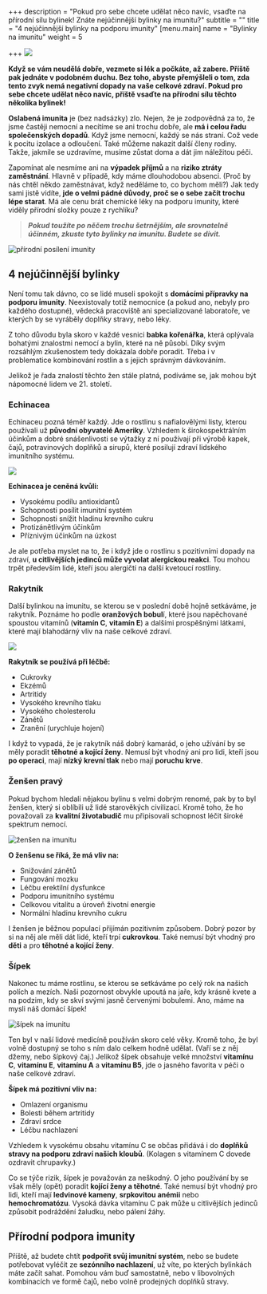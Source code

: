 +++
description = "Pokud pro sebe chcete udělat něco navíc, vsaďte na přírodní sílu bylinek! Znáte nejúčinnější bylinky na imunitu?"
subtitle = ""
title = "4 nejúčinnější bylinky na podporu imunity"
[menu.main]
name = "Bylinky na imunitu"
weight = 5

+++
![](/images/bylinky-na-imunitu.jpg)

**Když se vám neudělá dobře, vezmete si lék a počkáte, až zabere. Příště pak jednáte v podobném duchu. Bez toho, abyste přemýšleli o tom, zda tento zvyk nemá negativní dopady na vaše celkové zdraví. Pokud pro sebe chcete udělat něco navíc, příště vsaďte na přírodní sílu těchto několika bylinek!**

**Oslabená imunita** je (bez nadsázky) zlo. Nejen, že je zodpovědná za to, že jsme častěji nemocní a necítíme se ani trochu dobře, ale **má i celou řadu společenských dopadů**. Když jsme nemocní, každý se nás straní. Což vede k pocitu izolace a odloučení. Také můžeme nakazit další členy rodiny. Takže, jakmile se uzdravíme, musíme zůstat doma a dát jim náležitou péči.

Zapomínat ale nesmíme ani na **výpadek příjmů** a na **riziko ztráty zaměstnání**. Hlavně v případě, kdy máme dlouhodobou absenci. (Proč by nás chtěl někdo zaměstnávat, když neděláme to, co bychom měli?) Jak tedy sami jistě vidíte, **jde o velmi pádné důvody, proč se o sebe začít trochu lépe starat**. Má ale cenu brát chemické léky na podporu imunity, které viděly přírodní složky pouze z rychlíku?

> **_Pokud toužíte po něčem trochu šetrnějším, ale srovnatelně účinném, zkuste tyto bylinky na imunitu. Budete se divit._**

![přírodní posílení imunity](/images/prirodni-posileni-imunity.jpg)

## 4 nejúčinnější bylinky

Není tomu tak dávno, co se lidé museli spokojit s **domácími přípravky na podporu imunity**. Neexistovaly totiž nemocnice (a pokud ano, nebyly pro každého dostupné), vědecká pracoviště ani specializované laboratoře, ve kterých by se vyráběly doplňky stravy, nebo léky.

Z toho důvodu byla skoro v každé vesnici **babka kořenářka**, která oplývala bohatými znalostmi nemocí a bylin, které na ně působí. Díky svým rozsáhlým zkušenostem tedy dokázala dobře poradit. Třeba i v problematice kombinování rostlin a s jejich správným dávkováním.

Jelikož je řada znalostí těchto žen stále platná, podíváme se, jak mohou být nápomocné lidem ve 21. století.

### Echinacea

Echinaceu pozná téměř každý. Jde o rostlinu s nafialovělými listy, kterou používali už **původní obyvatelé Ameriky**. Vzhledem k širokospektrálním účinkům a dobré snášenlivosti se výtažky z ní používají při výrobě kapek, čajů, potravinových doplňků a sirupů, které posilují zdraví lidského imunitního systému.

![](/images/echinacea-na-posileni-imunity.jpg)

**Echinacea je ceněná kvůli:**

* Vysokému podílu antioxidantů
* Schopnosti posílit imunitní systém
* Schopnosti snížit hladinu krevního cukru
* Protizánětlivým účinkům
* Příznivým účinkům na úzkost

Je ale potřeba myslet na to, že i když jde o rostlinu s pozitivními dopady na zdraví, **u citlivějších jedinců může vyvolat alergickou reakci**. Tou mohou trpět především lidé, kteří jsou alergičtí na další kvetoucí rostliny.

### Rakytník

Další bylinkou na imunitu, se kterou se v poslední době hojně setkáváme, je rakytník. Poznáme ho podle **oranžových bobul**í, které jsou napěchované spoustou vitamínů (**vitamín C**, **vitamín E**) a dalšími prospěšnými látkami, které mají blahodárný vliv na naše celkové zdraví.

![](/images/rakytnik-na-imunitu.jpg)

**Rakytník se používá při léčbě:**

* Cukrovky
* Ekzémů
* Artritidy
* Vysokého krevního tlaku
* Vysokého cholesterolu
* Zánětů
* Zranění (urychluje hojení)

I když to vypadá, že je rakytník náš dobrý kamarád, o jeho užívání by se měly poradit **těhotné a kojící ženy**. Nemusí být vhodný ani pro lidi, kteří jsou **po operaci**, mají **nízký krevní tlak** nebo mají **poruchu krve**.

### Ženšen pravý

Pokud bychom hledali nějakou bylinu s velmi dobrým renomé, pak by to byl ženšen, který si oblíbili už lidé starověkých civilizací. Kromě toho, že ho považovali za **kvalitní životabudič** mu připisovali schopnost léčit široké spektrum nemocí.

![ženšen na imunitu](/images/zensen-na-imunitu.jpg)

**O ženšenu se říká, že má vliv na:**

* Snižování zánětů
* Fungování mozku
* Léčbu erektilní dysfunkce
* Podporu imunitního systému
* Celkovou vitalitu a úroveň životní energie
* Normální hladinu krevního cukru

I ženšen je běžnou populací přijímán pozitivním způsobem. Dobrý pozor by si na něj ale měli dát lidé, kteří trpí **cukrovkou**. Také nemusí být vhodný pro **děti** a pro **těhotné a kojící ženy**.

### Šípek

Nakonec tu máme rostlinu, se kterou se setkáváme po celý rok na našich polích a mezích. Naši pozornost obvykle upoutá na jaře, kdy krásně kvete a na podzim, kdy se skví svými jasně červenými bobulemi. Ano, máme na mysli náš domácí šípek!

![šípek na imunitu](/images/sipek-na-imunitu.jpg)

Ten byl v naší lidové medicíně používán skoro celé věky. Kromě toho, že byl volně dostupný se toho s ním dalo celkem hodně udělat. (Vaří se z něj džemy, nebo šípkový čaj.) Jelikož šípek obsahuje velké množství **vitamínu C**, **vitamínu E**, **vitamínu A** a **vitamínu B5**, jde o jasného favorita v péči o naše celkové zdraví.

**Šípek má pozitivní vliv na:**

* Omlazení organismu
* Bolesti během artritidy
* Zdraví srdce
* Léčbu nachlazení

Vzhledem k vysokému obsahu vitamínu C se občas přidává i do **doplňků stravy na podporu zdraví našich kloubů**. (Kolagen s vitamínem C dovede ozdravit chrupavky.)

Co se týče rizik, šípek je považován za neškodný. O jeho používání by se však měly (opět) poradit **kojící ženy a těhotné**. Také nemusí být vhodný pro lidi, kteří mají **ledvinové kameny**, **srpkovitou anémii** nebo **hemochromatózu**. Vysoká dávka vitamínu C pak může u citlivějších jedinců způsobit podráždění žaludku, nebo pálení žáhy.

## Přírodní podpora imunity

Příště, až budete chtít **podpořit svůj imunitní systém**, nebo se budete potřebovat vyléčit ze **sezónního nachlazení**, už víte, po kterých bylinkách máte začít sahat. Pomohou vám buď samostatně, nebo v libovolných kombinacích ve formě čajů, nebo volně prodejných doplňků stravy.